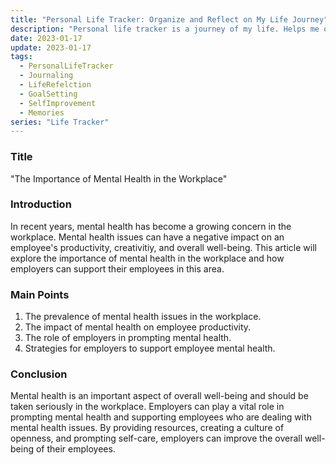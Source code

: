 ```yaml
---
title: "Personal Life Tracker: Organize and Reflect on My Life Journey"
description: "Personal life tracker is a journey of my life. Helps me organize and reflect on my life journey. With daily prompts and customize templates, I can easily record and store my thoughts, memories, and milestones. Use it to track my personal growth, set goals, and gain insights into my life."
date: 2023-01-17
update: 2023-01-17
tags:
  - PersonalLifeTracker
  - Journaling
  - LifeRefelction
  - GoalSetting
  - SelfImprovement
  - Memories
series: "Life Tracker"
---
```


### Title

"The Importance of Mental Health in the Workplace"

### Introduction

In recent years, mental health has become a growing concern in the workplace. Mental health issues can have a negative impact on an employee's productivity, creativitiy, and overall well-being. This article will explore the importance of mental health in the workplace and how employers can support their employees in this area.

### Main Points

1. The prevalence of mental health issues in the workplace.
2. The impact of mental health on employee productivity.
3. The role of employers in prompting mental health.
4. Strategies for employers to support employee mental health.

### Conclusion
Mental health is an important aspect of overall well-being and should be taken seriously in the workplace. Employers can play a vital role in prompting mental health and supporting employees who are dealing with mental health issues.
By providing resources, creating a culture of openness, and prompting self-care, employers can improve the overall well-being of their employees.